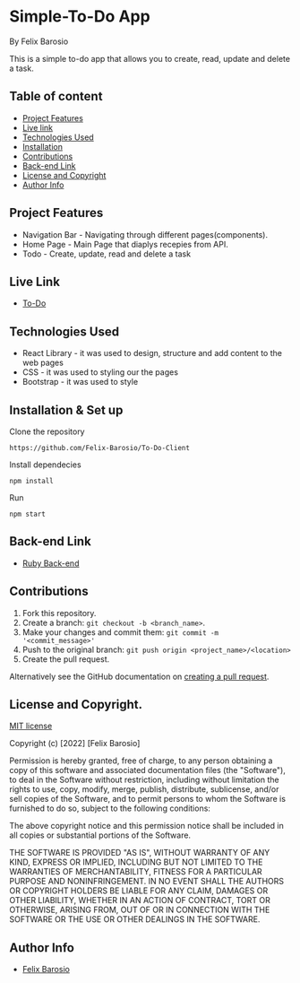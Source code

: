 # Simple-To-Do App

By Felix Barosio

This is a simple to-do app that allows you to create, read, update and delete a task.

## Table of content

- [Project Features](#project-features)
- [Live link](#live-link)
- [Technologies Used](#technologies-used)
- [Installation](#installation--set-up)
- [Contributions](#contributions)
- [Back-end Link](#back-end-link)
- [License and Copyright](#license-and-copyright)
- [Author Info](#author-info)

## Project Features

- Navigation Bar - Navigating through different pages(components).
- Home Page - Main Page that diaplys recepies from API.
- Todo - Create, update, read and delete a task

## Live Link

- [To-Do]()

## Technologies Used

- React Library - it was used to design, structure and add content to the web pages
- CSS - it was used to styling our the pages
- Bootstrap - it was used to style

## Installation & Set up

Clone the repository

```
https://github.com/Felix-Barosio/To-Do-Client
```

Install dependecies

```
npm install
```

Run

```
npm start
```

## Back-end Link

- [Ruby Back-end](https://github.com/Felix-Barosio/To-Do-Server)

## Contributions

1. Fork this repository.
2. Create a branch: `git checkout -b <branch_name>`.
3. Make your changes and commit them: `git commit -m '<commit_message>'`
4. Push to the original branch: `git push origin <project_name>/<location>`
5. Create the pull request.

Alternatively see the GitHub documentation on [creating a pull request](https://help.github.com/en/github/collaborating-with-issues-and-pull-requests/creating-a-pull-request).

## License and Copyright.

[MIT license](https://opensource.org/licenses/MIT)

Copyright (c) [2022] [Felix Barosio]

Permission is hereby granted, free of charge, to any person obtaining a copy of this software and associated documentation files (the "Software"), to deal in the Software without restriction, including without limitation the rights to use, copy, modify, merge, publish, distribute, sublicense, and/or sell copies of the Software, and to permit persons to whom the Software is furnished to do so, subject to the following conditions:

The above copyright notice and this permission notice shall be included in all copies or substantial portions of the Software.

THE SOFTWARE IS PROVIDED "AS IS", WITHOUT WARRANTY OF ANY KIND, EXPRESS OR IMPLIED, INCLUDING BUT NOT LIMITED TO THE WARRANTIES OF MERCHANTABILITY, FITNESS FOR A PARTICULAR PURPOSE AND NONINFRINGEMENT. IN NO EVENT SHALL THE AUTHORS OR COPYRIGHT HOLDERS BE LIABLE FOR ANY CLAIM, DAMAGES OR OTHER LIABILITY, WHETHER IN AN ACTION OF CONTRACT, TORT OR OTHERWISE, ARISING FROM, OUT OF OR IN CONNECTION WITH THE SOFTWARE OR THE USE OR OTHER DEALINGS IN THE SOFTWARE.

## Author Info

- [Felix Barosio](https://github.com/Felix-Barosio)
